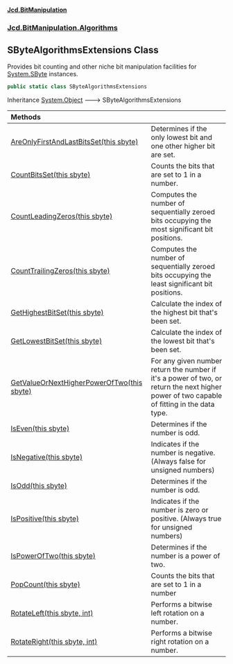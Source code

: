 #### [Jcd.BitManipulation](index.md 'index')

### [Jcd.BitManipulation.Algorithms](Jcd.BitManipulation.Algorithms.md 'Jcd.BitManipulation.Algorithms')

## SByteAlgorithmsExtensions Class

Provides bit counting and other niche bit manipulation facilities
for [System.SByte](https://docs.microsoft.com/en-us/dotnet/api/System.SByte 'System.SByte') instances.

```csharp
public static class SByteAlgorithmsExtensions
```

Inheritance [System.Object](https://docs.microsoft.com/en-us/dotnet/api/System.Object 'System.Object') &#129106; SByteAlgorithmsExtensions

| Methods                                                                                                                                                                                                                                                   |                                                                                                                                                    |
|:----------------------------------------------------------------------------------------------------------------------------------------------------------------------------------------------------------------------------------------------------------|:---------------------------------------------------------------------------------------------------------------------------------------------------|
| [AreOnlyFirstAndLastBitsSet(this sbyte)](Jcd.BitManipulation.Algorithms.SByteAlgorithmsExtensions.AreOnlyFirstAndLastBitsSet(thissbyte).md 'Jcd.BitManipulation.Algorithms.SByteAlgorithmsExtensions.AreOnlyFirstAndLastBitsSet(this sbyte)')             | Determines if the only lowest bit and one other higher bit are set.                                                                                |
| [CountBitsSet(this sbyte)](Jcd.BitManipulation.Algorithms.SByteAlgorithmsExtensions.CountBitsSet(thissbyte).md 'Jcd.BitManipulation.Algorithms.SByteAlgorithmsExtensions.CountBitsSet(this sbyte)')                                                       | Counts the bits that are set to 1 in a number.                                                                                                     |
| [CountLeadingZeros(this sbyte)](Jcd.BitManipulation.Algorithms.SByteAlgorithmsExtensions.CountLeadingZeros(thissbyte).md 'Jcd.BitManipulation.Algorithms.SByteAlgorithmsExtensions.CountLeadingZeros(this sbyte)')                                        | Computes the number of sequentially zeroed bits occupying the most significant bit positions.                                                  |
| [CountTrailingZeros(this sbyte)](Jcd.BitManipulation.Algorithms.SByteAlgorithmsExtensions.CountTrailingZeros(thissbyte).md 'Jcd.BitManipulation.Algorithms.SByteAlgorithmsExtensions.CountTrailingZeros(this sbyte)')                                     | Computes the number of sequentially zeroed bits occupying the least significant bit positions.                                                 |
| [GetHighestBitSet(this sbyte)](Jcd.BitManipulation.Algorithms.SByteAlgorithmsExtensions.GetHighestBitSet(thissbyte).md 'Jcd.BitManipulation.Algorithms.SByteAlgorithmsExtensions.GetHighestBitSet(this sbyte)')                                           | Calculate the index of the highest bit that's been set.                                                                                            |
| [GetLowestBitSet(this sbyte)](Jcd.BitManipulation.Algorithms.SByteAlgorithmsExtensions.GetLowestBitSet(thissbyte).md 'Jcd.BitManipulation.Algorithms.SByteAlgorithmsExtensions.GetLowestBitSet(this sbyte)')                                              | Calculate the index of the lowest bit that's been set.                                                                                             |
| [GetValueOrNextHigherPowerOfTwo(this sbyte)](Jcd.BitManipulation.Algorithms.SByteAlgorithmsExtensions.GetValueOrNextHigherPowerOfTwo(thissbyte).md 'Jcd.BitManipulation.Algorithms.SByteAlgorithmsExtensions.GetValueOrNextHigherPowerOfTwo(this sbyte)') | For any given number return the number if it's a power of two, or return the next higher power of two capable of fitting in the data type. |
| [IsEven(this sbyte)](Jcd.BitManipulation.Algorithms.SByteAlgorithmsExtensions.IsEven(thissbyte).md 'Jcd.BitManipulation.Algorithms.SByteAlgorithmsExtensions.IsEven(this sbyte)')                                                                         | Determines if the number is odd.                                                                                                                   |
| [IsNegative(this sbyte)](Jcd.BitManipulation.Algorithms.SByteAlgorithmsExtensions.IsNegative(thissbyte).md 'Jcd.BitManipulation.Algorithms.SByteAlgorithmsExtensions.IsNegative(this sbyte)')                                                             | Indicates if the number is negative. (Always false for unsigned numbers)                                                                           |
| [IsOdd(this sbyte)](Jcd.BitManipulation.Algorithms.SByteAlgorithmsExtensions.IsOdd(thissbyte).md 'Jcd.BitManipulation.Algorithms.SByteAlgorithmsExtensions.IsOdd(this sbyte)')                                                                            | Determines if the number is odd.                                                                                                                   |
| [IsPositive(this sbyte)](Jcd.BitManipulation.Algorithms.SByteAlgorithmsExtensions.IsPositive(thissbyte).md 'Jcd.BitManipulation.Algorithms.SByteAlgorithmsExtensions.IsPositive(this sbyte)')                                                             | Indicates if the number is zero or positive. (Always true for unsigned numbers)                                                                    |
| [IsPowerOfTwo(this sbyte)](Jcd.BitManipulation.Algorithms.SByteAlgorithmsExtensions.IsPowerOfTwo(thissbyte).md 'Jcd.BitManipulation.Algorithms.SByteAlgorithmsExtensions.IsPowerOfTwo(this sbyte)')                                                       | Determines if the number is a power of two.                                                                                                        |
| [PopCount(this sbyte)](Jcd.BitManipulation.Algorithms.SByteAlgorithmsExtensions.PopCount(thissbyte).md 'Jcd.BitManipulation.Algorithms.SByteAlgorithmsExtensions.PopCount(this sbyte)')                                                                   | Counts the bits that are set to 1 in a number                                                                                                      |
| [RotateLeft(this sbyte, int)](Jcd.BitManipulation.Algorithms.SByteAlgorithmsExtensions.RotateLeft(thissbyte,int).md 'Jcd.BitManipulation.Algorithms.SByteAlgorithmsExtensions.RotateLeft(this sbyte, int)')                                               | Performs a bitwise left rotation on a number.                                                                                                      |
| [RotateRight(this sbyte, int)](Jcd.BitManipulation.Algorithms.SByteAlgorithmsExtensions.RotateRight(thissbyte,int).md 'Jcd.BitManipulation.Algorithms.SByteAlgorithmsExtensions.RotateRight(this sbyte, int)')                                            | Performs a bitwise right rotation on a number.                                                                                                     |
